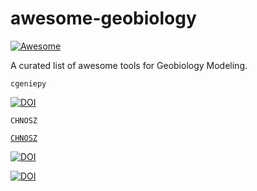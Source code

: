 # awesome-geobiology
[![Awesome](https://awesome.re/badge.svg)](https://awesome.re)



A curated list of awesome tools for Geobiology Modeling.




`cgeniepy`

[![DOI](https://joss.theoj.org/papers/10.21105/joss.06762/status.svg)](https://doi.org/10.21105/joss.06762)



`CHNOSZ`


[`CHNOSZ`](https://chnosz.net/)

[![DOI](https://joss.theoj.org/papers/10.21105/joss.06762/status.svg)](https://doi.org/10.21105/joss.06762)

[![DOI](https://zenodo.org/badge/DOI/10.svg)](https://doi.org/10.3389/feart.2019.00180)
